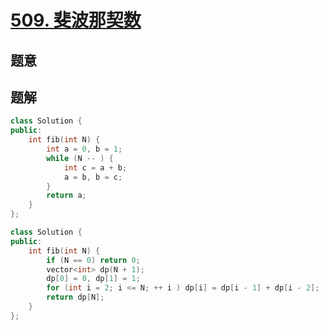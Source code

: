 #  [509. 斐波那契数](https://leetcode.cn/problems/fibonacci-number/)

## 题意



## 题解


```c++
class Solution {
public:
    int fib(int N) {
        int a = 0, b = 1;
        while (N -- ) {
            int c = a + b;
            a = b, b = c;
        }
        return a;
    }
};
```


```c++
class Solution {
public:
    int fib(int N) {
        if (N == 0) return 0;
        vector<int> dp(N + 1);
        dp[0] = 0, dp[1] = 1;
        for (int i = 2; i <= N; ++ i ) dp[i] = dp[i - 1] + dp[i - 2];
        return dp[N];
    }
};
```



```python3

```

